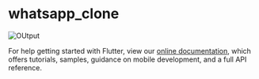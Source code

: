 # whatsapp_clone



![OUtput](https://lh3.googleusercontent.com/hfxlUieJrr_Knenge1VITvPwvxpU_PPeVq0q_zsLdE5HHeeEyPtk2qhxcNy4OE_E0fawjoOPDanWISaHRnDx1oY5aRY-0tjq7emj4ukVioQV2rc38IOkMfe5pIsMyZzgCfU5VnITqwyE9-WoVsTmeZRwB4gvzy2Pak-DkMAmrHDr9DD9HzzJtMhL8fLKmv36e7IMZX1i3IiqkyFfDQWHRT_XyDmYIqKqETuRIZLbBmHTyrmd-gxut3Ahant9pvAaQrXrjgbFPmtSR7oViuaCaMnHQPZ0KLCXGgnETU1rTJXq0XeoukoioB7A8oHCex4cvCaCQGKNr__u8N8TCJUVxcPQhPwGOB6CVqPwlsWQSV3p5yjTVHrrXJcmPQOZGcaDd5vAQ-NfSf1xT7dEATSWt1DMwJTT2JLNyAQEk57sgSN8s2fzP8z9-36hoZbfYLvq3Pn1Ap5khHpf8pjp0bZ0_rTccQSW6NsyFU4DwmbAkWRuDvcnTWfFVGxVDdPoBBthMLFJMYgHwAEZ6wBWIUTxoOqMTpNyCkY6p_S5P_nzoTJJ30HOgFnHsmBxXqYSV63y9u6bsKb88YJSlPd3iUY5SrsZstLzKSS1RDOYmH-JmdPijPu0kz16Dzvv3PUxrqi9wsRgh1S-dFNg5J5GU-toNiCgvVEgpHl1pY-oJAEo37oGkG-89x9dPw=w768-h576-no)




For help getting started with Flutter, view our
[online documentation](https://flutter.dev/docs), which offers tutorials,
samples, guidance on mobile development, and a full API reference.
